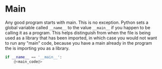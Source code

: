 # Main

Any good program starts with main. This is no exception. Python sets a global variable called `__name__` to the value `__main__` if you happen to be calling it as a program. This helps distinguish from when the file is being used as a library that has been imported, in which case you would not want to run any "main" code, because you have a main already in the program the is importing you as a library.

```python {name=main}
if __name__ == '__main__':
    @<main_code@>
```

